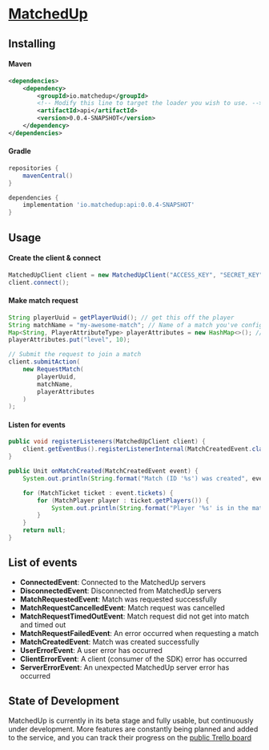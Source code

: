 # [MatchedUp](https://matchedup.io)

## Installing

#### Maven
```xml
<dependencies>
    <dependency>
        <groupId>io.matchedup</groupId>
        <!-- Modify this line to target the loader you wish to use. -->
        <artifactId>api</artifactId>
        <version>0.0.4-SNAPSHOT</version>
    </dependency>
</dependencies>
```

#### Gradle
```groovy
repositories {
    mavenCentral()
}

dependencies {
    implementation 'io.matchedup:api:0.0.4-SNAPSHOT'
}
```

## Usage

#### Create the client & connect
```java
MatchedUpClient client = new MatchedUpClient("ACCESS_KEY", "SECRET_KEY");
client.connect(); 
```

#### Make match request
```java
String playerUuid = getPlayerUuid(); // get this off the player
String matchName = "my-awesome-match"; // Name of a match you've configured on https://matchedup.io
Map<String, PlayerAttributeType> playerAttributes = new HashMap<>(); // any player attributes
playerAttributes.put("level", 10);

// Submit the request to join a match
client.submitAction(
    new RequestMatch(
        playerUuid, 
        matchName, 
        playerAttributes
    )
);
```

#### Listen for events
```java
public void registerListeners(MatchedUpClient client) {
    client.getEventBus().registerListenerInternal(MatchCreatedEvent.class, this::onMatchCreated);
} 

public Unit onMatchCreated(MatchCreatedEvent event) {
    System.out.println(String.format("Match (ID '%s') was created", event.getMatchId()));

    for (MatchTicket ticket : event.tickets) {
        for (MatchPlayer player : ticket.getPlayers()) {
            System.out.println(String.format("Player '%s' is in the match on team '%s'", player.getUuid(), player.getTeam()));
        }
    }
    return null;
}
```

## List of events

- **ConnectedEvent**: Connected to the MatchedUp servers
- **DisconnectedEvent**: Disconnected from MatchedUp servers
- **MatchRequestedEvent**: Match was requested successfully
- **MatchRequestCancelledEvent**: Match request was cancelled
- **MatchRequestTimedOutEvent**: Match request did not get into match and timed out
- **MatchRequestFailedEvent**: An error occurred when requesting a match
- **MatchCreatedEvent**: Match was created successfully
- **UserErrorEvent**: A user error has occurred
- **ClientErrorEvent**: A client (consumer of the SDK) error has occurred
- **ServerErrorEvent**: An unexpected MatchedUp server error has occurred

## State of Development

MatchedUp is currently in its beta stage and fully usable, but continuously under development.
More features are constantly being planned and added to the service, and you can track their progress 
on the [public Trello board](https://trello.com/b/2LaSu2oa/matchedup)